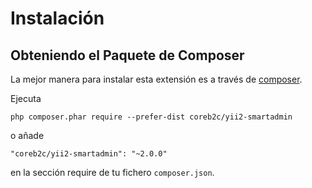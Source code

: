 Instalación
===========

## Obteniendo el Paquete de Composer

La mejor manera para instalar esta extensión es a través de [composer](http://getcomposer.org/download/).

Ejecuta

```
php composer.phar require --prefer-dist coreb2c/yii2-smartadmin
```

o añade

```
"coreb2c/yii2-smartadmin": "~2.0.0"
```

en la sección require de tu fichero `composer.json`.

